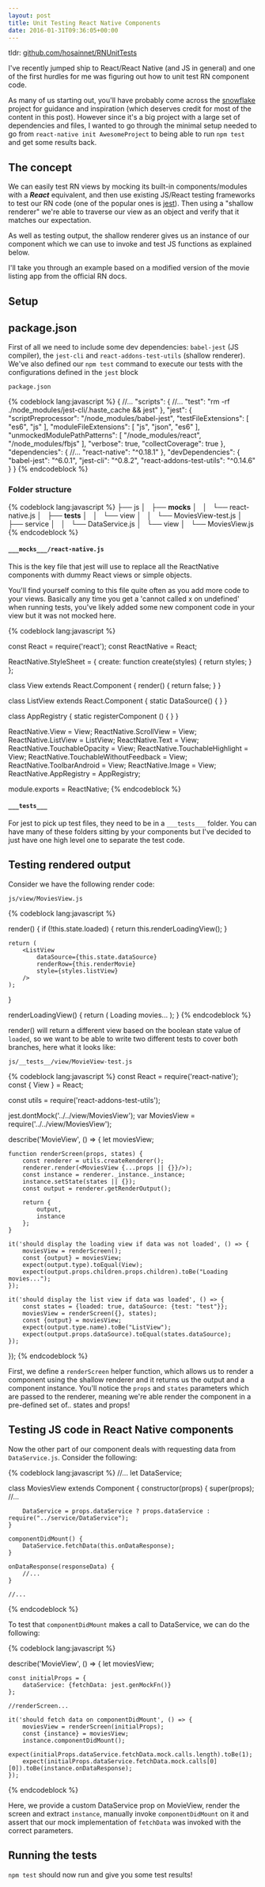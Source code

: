 ```yaml
---
layout: post
title: Unit Testing React Native Components
date: 2016-01-31T09:36:05+00:00
---
```


tldr: [github.com/hosainnet/RNUnitTests](https://github.com/hosainnet/RNUnitTests)

I've recently jumped ship to React/React Native (and JS in general) and one of the first hurdles for me was figuring out how to unit test RN component code. 

As many of us starting out, you'll have probably come across the [snowflake](https://github.com/bartonhammond/snowflake) project for guidance and inspiration (which deserves credit for most of the content in this post). However since it's a big project with a large set of dependencies and files, I wanted to go through the minimal setup needed to go from `react-native init AwesomeProject` to being able to run `npm test` and get some results back.

## The concept

We can easily test RN views by mocking its built-in components/modules with a ***React*** equivalent, and then use existing JS/React testing frameworks to test our RN code (one of the popular ones is [jest](https://www.npmjs.com/package/jest-cli)). Then using a "shallow renderer" we're able to traverse our view as an object and verify that it matches our expectation. 

As well as testing output, the shallow renderer gives us an instance of our component which we can use to invoke and test JS functions as explained below. 

I'll take you through an example based on a modified version of the movie listing app from the official RN docs.

## Setup

## package.json

First of all we need to include some dev dependencies: `babel-jest` (JS compiler), the `jest-cli` and `react-addons-test-utils` (shallow renderer). We've also defined our `npm test` command to execute our tests with the configurations defined in the `jest` block

`package.json`
 
{% codeblock lang:javascript %}
{
  //...
  "scripts": {
    //...
    "test": "rm -rf ./node_modules/jest-cli/.haste_cache && jest"
  },
  "jest": {
    "scriptPreprocessor": "<rootDir>/node_modules/babel-jest",
    "testFileExtensions": [
      "es6",
      "js"
    ],
    "moduleFileExtensions": [
      "js",
      "json",
      "es6"
    ],
    "unmockedModulePathPatterns": [
      "<rootDir>/node_modules/react",
      "<rootDir>/node_modules/fbjs"
    ],
    "verbose": true,
    "collectCoverage": true
  },
  "dependencies": {
    //...
    "react-native": "^0.18.1"
  },
  "devDependencies": {
    "babel-jest": "^6.0.1",
    "jest-cli": "^0.8.2",
    "react-addons-test-utils": "^0.14.6"
  }
}
{% endcodeblock %}


### Folder structure

{% codeblock lang:javascript %}
├── js
│   ├── __mocks__
│   │   └── react-native.js
│   ├── __tests__
│   │   └── view
│   │       └── MoviesView-test.js
│   ├── service
│   │   └── DataService.js
│   └── view
│       └── MoviesView.js
{% endcodeblock %}

#### `___mocks___/react-native.js`

This is the key file that jest will use to replace all the ReactNative components with dummy React views or simple objects.

You'll find yourself coming to this file quite often as you add more code to your views. Basically any time you get a 'cannot called x on undefined' when running tests, you've likely added some new component code in your view but it was not mocked here.

 
{% codeblock lang:javascript %}

const React = require('react');
const ReactNative = React;

ReactNative.StyleSheet = {
    create: function create(styles) {
        return styles;
    }
};

class View extends React.Component {
    render() { return false; }
}

class ListView extends React.Component {
    static DataSource() {
    }
}

class AppRegistry {
    static registerComponent () {
    }
}

ReactNative.View = View;
ReactNative.ScrollView = View;
ReactNative.ListView = ListView;
ReactNative.Text = View;
ReactNative.TouchableOpacity = View;
ReactNative.TouchableHighlight = View;
ReactNative.TouchableWithoutFeedback = View;
ReactNative.ToolbarAndroid = View;
ReactNative.Image = View;
ReactNative.AppRegistry = AppRegistry;

module.exports = ReactNative;
{% endcodeblock %}


#### `___tests___`

For jest to pick up test files, they need to be in a `___tests___` folder. You can have many of these folders sitting by your components but I've decided to just have one high level one to separate the test code.

## Testing rendered output

Consider we have the following render code:

`js/view/MoviesView.js`
 
{% codeblock lang:javascript %}

render() {
    if (!this.state.loaded) {
        return this.renderLoadingView();
    }

    return (
        <ListView
            dataSource={this.state.dataSource}
            renderRow={this.renderMovie}
            style={styles.listView}
        />
    );
}

renderLoadingView() {
    return (
        <View style={styles.container}>
            <Text>
                Loading movies...
            </Text>
        </View>
    );
}
{% endcodeblock %}

render() will return a different view based on the boolean state value of `loaded`, so we want to be able to write two different tests to cover both branches, here what it looks like:


`js/__tests__/view/MovieView-test.js`
 
{% codeblock lang:javascript %}
const React = require('react-native');
const { View } = React;

const utils = require('react-addons-test-utils');

jest.dontMock('../../view/MoviesView');
var MoviesView = require('../../view/MoviesView');

describe('MovieView', () => {
    let moviesView;

    function renderScreen(props, states) {
        const renderer = utils.createRenderer();
        renderer.render(<MoviesView {...props || {}}/>);
        const instance = renderer._instance._instance;
        instance.setState(states || {});
        const output = renderer.getRenderOutput();

        return {
            output,
            instance
        };
    }
    
    it('should display the loading view if data was not loaded', () => {
        moviesView = renderScreen();
        const {output} = moviesView;
        expect(output.type).toEqual(View);
        expect(output.props.children.props.children).toBe("Loading movies...");
    });

    it('should display the list view if data was loaded', () => {
        const states = {loaded: true, dataSource: {test: "test"}};
        moviesView = renderScreen({}, states);
        const {output} = moviesView;
        expect(output.type.name).toBe("ListView");
        expect(output.props.dataSource).toEqual(states.dataSource);
    });

});
{% endcodeblock %}

First, we define a `renderScreen` helper function, which allows us to render a component using the shallow renderer and it returns us the output and a component instance. You'll notice the `props` and `states` parameters which are passed to the renderer, meaning we're able render the component in a pre-defined set of.. states and props! 
 

## Testing JS code in React Native components

Now the other part of our component deals with requesting data from `DataService.js`. Consider the following:

 
{% codeblock lang:javascript %}
//...
let DataService;

class MoviesView extends Component {
    constructor(props) {
        super(props);
        //...

        DataService = props.dataService ? props.dataService : require("../service/DataService");
    }

    componentDidMount() {
        DataService.fetchData(this.onDataResponse);
    }
    
    onDataResponse(responseData) {
        //...
    }

    //...
{% endcodeblock %}

To test that `componentDidMount` makes a call to DataService, we can do the following:
 
{% codeblock lang:javascript %}

describe('MovieView', () => {
    let moviesView;

    const initialProps = {
        dataService: {fetchData: jest.genMockFn()}
    };
        
    //renderScreen...
    
    it('should fetch data on componentDidMount', () => {
        moviesView = renderScreen(initialProps);
        const {instance} = moviesView;
        instance.componentDidMount();
        expect(initialProps.dataService.fetchData.mock.calls.length).toBe(1);
        expect(initialProps.dataService.fetchData.mock.calls[0][0]).toBe(instance.onDataResponse);
    });
{% endcodeblock %}

Here, we provide a custom DataService prop on MovieView, render the screen and extract `instance`, manually invoke `componentDidMount` on it and assert that our mock implementation of `fetchData` was invoked with the correct parameters.

## Running the tests

`npm test` should now run and give you some test results!




